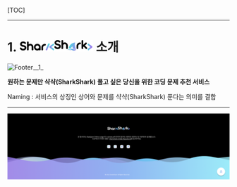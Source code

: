 [TOC]





------------------------------------------

# 1. ![logo_dark](./images/README/logo_dark.png) 소개

![Footer__1_](./images/README/Footer__1_.png)

**원하는 문제만 샥샥(SharkShark) 풀고 싶은 당신을 위한 코딩 문제 추천 서비스**
  
Naming : 서비스의 상징인 상어와 문제를 샥샥(SharkShark) 푼다는 의미를 결합



------------------------------------------------------


![Footer](./images/README/Footer.png)
